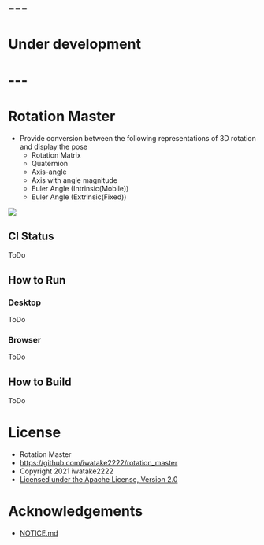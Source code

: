 # ---
# Under development
# ---


# Rotation Master
- Provide conversion between the following representations of 3D rotation and display the pose
    - Rotation Matrix
    - Quaternion
    - Axis-angle
    - Axis with angle magnitude
    - Euler Angle (Intrinsic(Mobile))
    - Euler Angle (Extrinsic(Fixed))

![](https://user-images.githubusercontent.com/11009876/148202305-43d7d04e-b680-4f58-99ce-03cf6f6d0dd0.jpg)

## CI Status
ToDo

## How to Run
### Desktop
ToDo

### Browser
ToDo

## How to Build
ToDo

# License
- Rotation Master
- https://github.com/iwatake2222/rotation_master
- Copyright 2021 iwatake2222
- [Licensed under the Apache License, Version 2.0](LICENSE)

# Acknowledgements
- [NOTICE.md](NOTICE.md)
